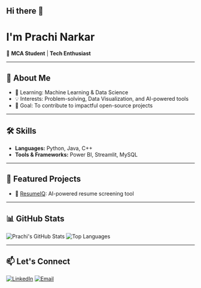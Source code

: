 ## Hi there 👋

<!--
**its-prachi18/its-prachi18** is a ✨ _special_ ✨ repository because its `README.md` (this file) appears on your GitHub profile.

Here are some ideas to get you started:

- 🔭 I’m currently working on ...
- 🌱 I’m currently learning ...
- 👯 I’m looking to collaborate on ...
- 🤔 I’m looking for help with ...
- 💬 Ask me about ...
- 📫 How to reach me: ...
- 😄 Pronouns: ...
- ⚡ Fun fact: ...
-->

 # I'm Prachi Narkar
🌟 **MCA Student** | **Tech Enthusiast**

---

## 🚀 About Me
- 🌱 Learning: Machine Learning & Data Science
- 💡 Interests: Problem-solving, Data Visualization, and AI-powered tools
- 🎯 Goal: To contribute to impactful open-source projects

---

## 🛠️ Skills
- **Languages:** Python, Java, C++
- **Tools & Frameworks:** Power BI, Streamlit, MySQL

---

## 📂 Featured Projects
- 🔗 [ResumeIQ](https://github.com/prachi-narkar/ResumeIQ): AI-powered resume screening tool

---

## 📊 GitHub Stats
![Prachi's GitHub Stats](https://github-readme-stats.vercel.app/api?username=prachi-narkar&show_icons=true&theme=radical)
![Top Languages](https://github-readme-stats.vercel.app/api/top-langs/?username=prachi-narkar&layout=compact&theme=radical)

---

## 📫 Let's Connect
[![LinkedIn](https://img.shields.io/badge/-LinkedIn-blue?style=flat-square&logo=linkedin&logoColor=white)](https://linkedin.com/in/prachi-narkar)
[![Email](https://img.shields.io/badge/-Email-red?style=flat-square&logo=gmail&logoColor=white)](mailto:prachinarkar18@gmail.com)

